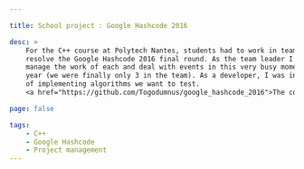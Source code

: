 ```yaml
---

title: School project : Google Hashcode 2016

desc: >
    For the C++ course at Polytech Nantes, students had to work in teams of 5 to
    resolve the Google Hashcode 2016 final round. As the team leader I had to
    manage the work of each and deal with events in this very busy moment of the
    year (we were finally only 3 in the team). As a developer, I was in charge
    of implementing algorithms we want to test.
    <a href="https://github.com/Togodumnus/google_hashcode_2016">The code is on Github</a>

page: false

tags:
    - C++
    - Google Hashcode
    - Project management
---
```


